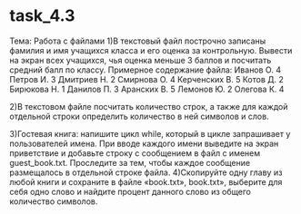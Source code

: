 # task_4.3
Тема: Работа с файлами
1)В текстовый файл построчно записаны фамилия и имя учащихся
класса и его оценка за контрольную. Вывести на экран всех учащихся,
чья оценка меньше 3 баллов и посчитать средний балл по классу.
Примерное содержание файла:
Иванов О. 4
Петров И. 3
Дмитриев Н. 2
Смирнова О. 4
Керченских В. 5
Котов Д. 2
Бирюкова Н. 1
Данилов П. 3
Аранских В. 5
Лемонов Ю. 2
Олегова К. 4

2)В текстовом файле посчитать количество строк, а также для каждой
отдельной строки определить количество в ней символов и слов.

3)Гостевая книга: напишите цикл while, который в цикле запрашивает у
пользователей имена. При вводе каждого имени выведите на экран
приветствие и добавьте строку с сообщением в файл с именем
guest_book.txt. Проследите за тем, чтобы каждое сообщение
размещалось в отдельной строке файла.
4)Скопируйте одну главу из любой книги и сохраните в файле «book.txt», book.txt»,
выберите для себя одно слово и найдите процент данного слово из
общего количество символов.
